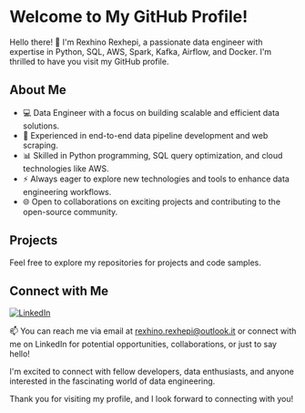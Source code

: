 # Welcome to My GitHub Profile!

Hello there! 👋 I'm Rexhino Rexhepi, a passionate data engineer with expertise in Python, SQL, AWS, Spark, Kafka, Airflow, and Docker. I'm thrilled to have you visit my GitHub profile.

## About Me

- 💻 Data Engineer with a focus on building scalable and efficient data solutions.
- 🌟 Experienced in end-to-end data pipeline development and web scraping.
- 📊 Skilled in Python programming, SQL query optimization, and cloud technologies like AWS.
- ⚡️ Always eager to explore new technologies and tools to enhance data engineering workflows.
- 🌐 Open to collaborations on exciting projects and contributing to the open-source community.

## Projects

Feel free to explore my repositories for projects and code samples.

## Connect with Me

[![LinkedIn](https://img.shields.io/badge/-LinkedIn-blue?logo=linkedin&style=flat-square&logoColor=white)](https://www.linkedin.com/in/rexhino-rexhepi-649882158/)

📫 You can reach me via email at rexhino.rexhepi@outlook.it or connect with me on LinkedIn for potential opportunities, collaborations, or just to say hello!

I'm excited to connect with fellow developers, data enthusiasts, and anyone interested in the fascinating world of data engineering.

Thank you for visiting my profile, and I look forward to connecting with you!
